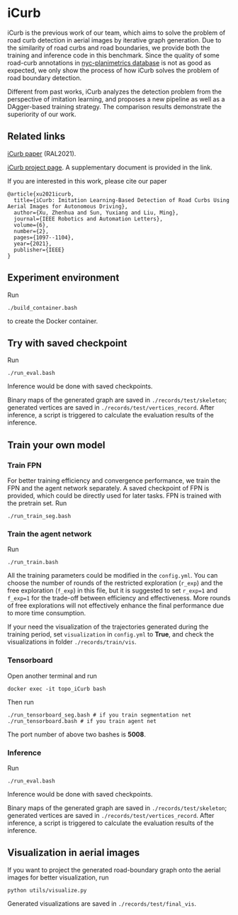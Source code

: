 # iCurb 

iCurb is the previous work of our team, which aims to solve the problem of road curb detection in aerial images by iterative graph generation. Due to the similarity of road curbs and road boundaries, we provide both the training and inference code in this benchmark. Since the quality of some road-curb annotations in 
[nyc-planimetrics database](https://github.com/CityOfNewYork/nyc-planimetrics) is not as good as expected, we only show the process of how iCurb solves the problem of road boundary detection.

Different from past works, iCurb analyzes the detection problem from the perspective of imitation learning, and proposes a new pipeline as well as a DAgger-based training strategy. The comparison results demonstrate the superiority of our work.

## Related links
[iCurb paper](https://arxiv.org/abs/2103.17118) (RAL2021).

[iCurb project page](https://tonyxuqaq.github.io/iCurb/). A supplementary document is provided in the link.

If you are interested in this work, please cite our paper
```
@article{xu2021icurb,
  title={iCurb: Imitation Learning-Based Detection of Road Curbs Using Aerial Images for Autonomous Driving},
  author={Xu, Zhenhua and Sun, Yuxiang and Liu, Ming},
  journal={IEEE Robotics and Automation Letters},
  volume={6},
  number={2},
  pages={1097--1104},
  year={2021},
  publisher={IEEE}
}
```

## Experiment environment
Run 
```
./build_container.bash
``` 
to create the Docker container.

## Try with saved checkpoint
Run 
```
./run_eval.bash
```

Inference would be done with saved checkpoints. 

Binary maps of the generated graph are saved in ```./records/test/skeleton```; generated vertices are saved in ```./records/test/vertices_record```. After inference, a script is triggered to calculate the evaluation results of the inference.

## Train your own model

### Train FPN
For better training efficiency and convergence performance, we train the FPN and the agent network separately. A saved checkpoint of FPN is provided, which could be directly used for later tasks. FPN is trained with the pretrain set.
Run 
```
./run_train_seg.bash
```


### Train the agent network
Run 
```
./run_train.bash
```

All the training parameters could be modified in the ```config.yml```. You can choose the number of rounds of the restricted exploration (```r_exp```) and the free exploration (```f_exp```) in this file, but it is suggested to set ```r_exp=1``` and ```f_exp=1``` for the trade-off between efficiency and effectiveness. More rounds of free explorations will not effectively enhance the final performance due to more time consumption.

If your need the visualization of the trajectories generated during the training period, set ```visualization``` in ```config.yml``` to **True**, and check the visualizations in folder ```./records/train/vis```. 

### Tensorboard
Open another terminal and run 
```
docker exec -it topo_iCurb bash
``` 
Then run 
```
./run_tensorboard_seg.bash # if you train segmentation net
./run_tensorboard.bash # if you train agent net
``` 
The port number of above two bashes is **5008**. 

### Inference
Run 
```
./run_eval.bash
```

Inference would be done with saved checkpoints. 

Binary maps of the generated graph are saved in ```./records/test/skeleton```; generated vertices are saved in ```./records/test/vertices_record```. After inference, a script is triggered to calculate the evaluation results of the inference.

## Visualization in aerial images
If you want to project the generated road-boundary graph onto the aerial images for better visualization, run
```
python utils/visualize.py
```
Generated visualizations are saved in ```./records/test/final_vis```.






